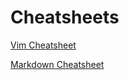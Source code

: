 # Cheatsheets

[Vim Cheatsheet](https://devhints.io/vim)

[Markdown Cheatsheet](https://www.markdownguide.org/cheat-sheet/)

